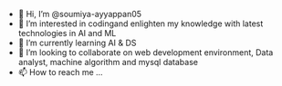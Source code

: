 - 👋 Hi, I’m @soumiya-ayyappan05
- 👀 I’m interested in codingand enlighten my knowledge with latest technologies in AI and ML
- 🌱 I’m currently learning AI & DS
- 💞️ I’m looking to collaborate on web development environment, Data analyst, machine algorithm and mysql database
- 📫 How to reach me ...

<!---
soumiya-ayyappan05/soumiya-ayyappan05 is a ✨ special ✨ repository because its `README.md` (this file) appears on your GitHub profile.
You can click the Preview link to take a look at your changes.
--->
